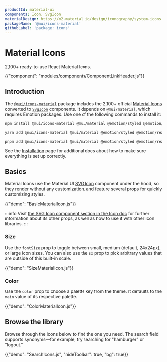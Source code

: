 ```yaml
---
productId: material-ui
components: Icon, SvgIcon
materialDesign: https://m2.material.io/design/iconography/system-icons.html
packageName: '@mui/icons-material'
githubLabel: 'package: icons'
---
```


# Material Icons

<p class="description">2,100+ ready-to-use React Material Icons.</p>

{{"component": "modules/components/ComponentLinkHeader.js"}}

## Introduction

The [`@mui/icons-material`](https://www.npmjs.com/package/@mui/icons-material) package includes the 2,100+ official [Material Icons](https://fonts.google.com/icons?icon.set=Material+Icons) converted to [`SvgIcon`](/material-ui/icons/#svgicon/) components.
It depends on `@mui/material`, which requires Emotion packages.
Use one of the following commands to install it:

<codeblock storageKey="package-manager">

```bash npm
npm install @mui/icons-material @mui/material @emotion/styled @emotion/react
```

```bash yarn
yarn add @mui/icons-material @mui/material @emotion/styled @emotion/react
```

```bash pnpm
pnpm add @mui/icons-material @mui/material @emotion/styled @emotion/react
```

</codeblock>

See the [Installation](/material-ui/getting-started/installation/) page for additional docs about how to make sure everything is set up correctly.

## Basics

Material Icons use the Material UI [SVG Icon](/material-ui/icons/#svgicon/) component under the hood, so they render without any customization, and feature several props for quickly customizing styles.

{{"demo": "BasicMaterialIcon.js"}}

:::info
Visit [the SVG Icon component section in the Icon doc](/material-ui/icons/#svgicon/) for further information about its other props, as well as how to use it with other icon libraries.
:::

### Size

Use the `fontSize` prop to toggle between small, medium (default, 24x24px), or large icon sizes.
You can also use the `sx` prop to pick arbitrary values that are outside of this built-in scale.

{{"demo": "SizeMaterialIcon.js"}}

### Color

Use the `color` prop to choose a palette key from the theme.
It defaults to the `main` value of its respective palette.

{{"demo": "ColorMaterialIcon.js"}}

## Browse the library

Browse through the icons below to find the one you need.
The search field supports synonyms—for example, try searching for "hamburger" or "logout."

{{"demo": "SearchIcons.js", "hideToolbar": true, "bg": true}}
